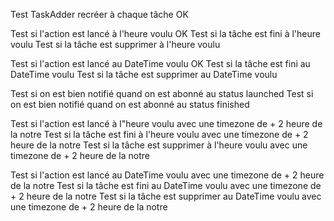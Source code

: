 Test TaskAdder recréer à chaque tâche OK

Test si l'action est lancé à l'heure voulu  OK
Test si la tâche est fini à l'heure voulu
Test si la tâche est supprimer à l'heure voulu

Test si l'action est lancé au DateTime voulu OK
Test si la tâche est fini au DateTime voulu
Test si la tâche est supprimer au DateTime voulu

Test si on est bien notifié quand on est abonné au status launched
Test si on est bien notifié quand on est abonné au status finished

Test si l'action est lancé à l"heure voulu avec une timezone de + 2 heure de la notre
Test si la tâche est fini à l'heure voulu avec une timezone de + 2 heure de la notre
Test si la tâche est supprimer à l'heure voulu avec une timezone de + 2 heure de la notre

Test si l'action est lancé au DateTime voulu avec une timezone de + 2 heure de la notre
Test si la tâche est fini au DateTime voulu avec une timezone de + 2 heure de la notre
Test si la tâche est supprimer au DateTime voulu avec une timezone de + 2 heure de la notre
